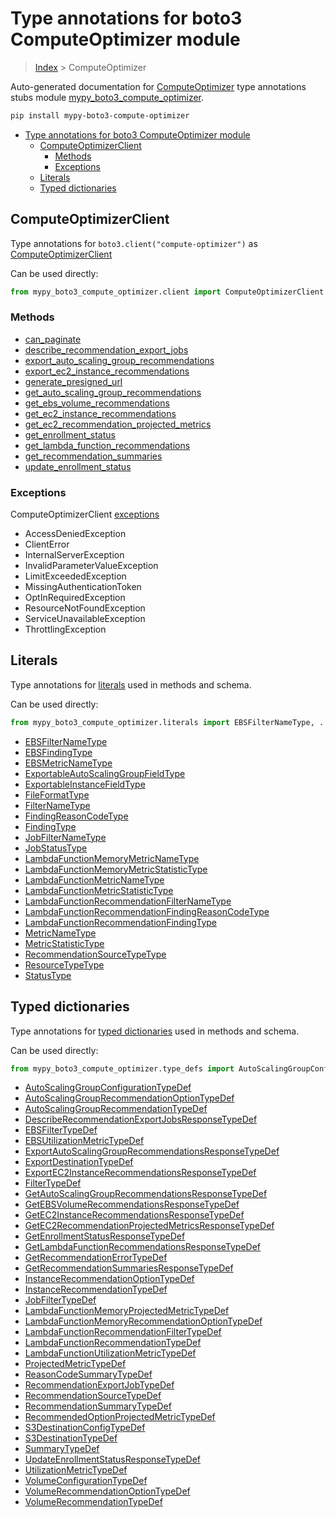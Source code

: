# Type annotations for boto3 ComputeOptimizer module

> [Index](..) > ComputeOptimizer

Auto-generated documentation for
[ComputeOptimizer](https://boto3.amazonaws.com/v1/documentation/api/1.17.74/reference/services/compute-optimizer.html#ComputeOptimizer)
type annotations stubs module
[mypy_boto3_compute_optimizer](https://pypi.org/project/mypy-boto3-compute-optimizer/).

```bash
pip install mypy-boto3-compute-optimizer
```

- [Type annotations for boto3 ComputeOptimizer module](#type-annotations-for-boto3-computeoptimizer-module)
  - [ComputeOptimizerClient](#computeoptimizerclient)
    - [Methods](#methods)
    - [Exceptions](#exceptions)
  - [Literals](#literals)
  - [Typed dictionaries](#typed-dictionaries)

## ComputeOptimizerClient

Type annotations for `boto3.client("compute-optimizer")` as
[ComputeOptimizerClient](./client.md)

Can be used directly:

```python
from mypy_boto3_compute_optimizer.client import ComputeOptimizerClient
```

### Methods

- [can_paginate](./client.md#can_paginate)
- [describe_recommendation_export_jobs](./client.md#describe_recommendation_export_jobs)
- [export_auto_scaling_group_recommendations](./client.md#export_auto_scaling_group_recommendations)
- [export_ec2_instance_recommendations](./client.md#export_ec2_instance_recommendations)
- [generate_presigned_url](./client.md#generate_presigned_url)
- [get_auto_scaling_group_recommendations](./client.md#get_auto_scaling_group_recommendations)
- [get_ebs_volume_recommendations](./client.md#get_ebs_volume_recommendations)
- [get_ec2_instance_recommendations](./client.md#get_ec2_instance_recommendations)
- [get_ec2_recommendation_projected_metrics](./client.md#get_ec2_recommendation_projected_metrics)
- [get_enrollment_status](./client.md#get_enrollment_status)
- [get_lambda_function_recommendations](./client.md#get_lambda_function_recommendations)
- [get_recommendation_summaries](./client.md#get_recommendation_summaries)
- [update_enrollment_status](./client.md#update_enrollment_status)

### Exceptions

ComputeOptimizerClient [exceptions](./client.md#exceptions)

- AccessDeniedException
- ClientError
- InternalServerException
- InvalidParameterValueException
- LimitExceededException
- MissingAuthenticationToken
- OptInRequiredException
- ResourceNotFoundException
- ServiceUnavailableException
- ThrottlingException

## Literals

Type annotations for [literals](./literals.md) used in methods and schema.

Can be used directly:

```python
from mypy_boto3_compute_optimizer.literals import EBSFilterNameType, ...
```

- [EBSFilterNameType](./literals.md#ebsfilternametype)
- [EBSFindingType](./literals.md#ebsfindingtype)
- [EBSMetricNameType](./literals.md#ebsmetricnametype)
- [ExportableAutoScalingGroupFieldType](./literals.md#exportableautoscalinggroupfieldtype)
- [ExportableInstanceFieldType](./literals.md#exportableinstancefieldtype)
- [FileFormatType](./literals.md#fileformattype)
- [FilterNameType](./literals.md#filternametype)
- [FindingReasonCodeType](./literals.md#findingreasoncodetype)
- [FindingType](./literals.md#findingtype)
- [JobFilterNameType](./literals.md#jobfilternametype)
- [JobStatusType](./literals.md#jobstatustype)
- [LambdaFunctionMemoryMetricNameType](./literals.md#lambdafunctionmemorymetricnametype)
- [LambdaFunctionMemoryMetricStatisticType](./literals.md#lambdafunctionmemorymetricstatistictype)
- [LambdaFunctionMetricNameType](./literals.md#lambdafunctionmetricnametype)
- [LambdaFunctionMetricStatisticType](./literals.md#lambdafunctionmetricstatistictype)
- [LambdaFunctionRecommendationFilterNameType](./literals.md#lambdafunctionrecommendationfilternametype)
- [LambdaFunctionRecommendationFindingReasonCodeType](./literals.md#lambdafunctionrecommendationfindingreasoncodetype)
- [LambdaFunctionRecommendationFindingType](./literals.md#lambdafunctionrecommendationfindingtype)
- [MetricNameType](./literals.md#metricnametype)
- [MetricStatisticType](./literals.md#metricstatistictype)
- [RecommendationSourceTypeType](./literals.md#recommendationsourcetypetype)
- [ResourceTypeType](./literals.md#resourcetypetype)
- [StatusType](./literals.md#statustype)

## Typed dictionaries

Type annotations for [typed dictionaries](./type_defs.md) used in methods and
schema.

Can be used directly:

```python
from mypy_boto3_compute_optimizer.type_defs import AutoScalingGroupConfigurationTypeDef, ...
```

- [AutoScalingGroupConfigurationTypeDef](./type_defs.md#autoscalinggroupconfigurationtypedef)
- [AutoScalingGroupRecommendationOptionTypeDef](./type_defs.md#autoscalinggrouprecommendationoptiontypedef)
- [AutoScalingGroupRecommendationTypeDef](./type_defs.md#autoscalinggrouprecommendationtypedef)
- [DescribeRecommendationExportJobsResponseTypeDef](./type_defs.md#describerecommendationexportjobsresponsetypedef)
- [EBSFilterTypeDef](./type_defs.md#ebsfiltertypedef)
- [EBSUtilizationMetricTypeDef](./type_defs.md#ebsutilizationmetrictypedef)
- [ExportAutoScalingGroupRecommendationsResponseTypeDef](./type_defs.md#exportautoscalinggrouprecommendationsresponsetypedef)
- [ExportDestinationTypeDef](./type_defs.md#exportdestinationtypedef)
- [ExportEC2InstanceRecommendationsResponseTypeDef](./type_defs.md#exportec2instancerecommendationsresponsetypedef)
- [FilterTypeDef](./type_defs.md#filtertypedef)
- [GetAutoScalingGroupRecommendationsResponseTypeDef](./type_defs.md#getautoscalinggrouprecommendationsresponsetypedef)
- [GetEBSVolumeRecommendationsResponseTypeDef](./type_defs.md#getebsvolumerecommendationsresponsetypedef)
- [GetEC2InstanceRecommendationsResponseTypeDef](./type_defs.md#getec2instancerecommendationsresponsetypedef)
- [GetEC2RecommendationProjectedMetricsResponseTypeDef](./type_defs.md#getec2recommendationprojectedmetricsresponsetypedef)
- [GetEnrollmentStatusResponseTypeDef](./type_defs.md#getenrollmentstatusresponsetypedef)
- [GetLambdaFunctionRecommendationsResponseTypeDef](./type_defs.md#getlambdafunctionrecommendationsresponsetypedef)
- [GetRecommendationErrorTypeDef](./type_defs.md#getrecommendationerrortypedef)
- [GetRecommendationSummariesResponseTypeDef](./type_defs.md#getrecommendationsummariesresponsetypedef)
- [InstanceRecommendationOptionTypeDef](./type_defs.md#instancerecommendationoptiontypedef)
- [InstanceRecommendationTypeDef](./type_defs.md#instancerecommendationtypedef)
- [JobFilterTypeDef](./type_defs.md#jobfiltertypedef)
- [LambdaFunctionMemoryProjectedMetricTypeDef](./type_defs.md#lambdafunctionmemoryprojectedmetrictypedef)
- [LambdaFunctionMemoryRecommendationOptionTypeDef](./type_defs.md#lambdafunctionmemoryrecommendationoptiontypedef)
- [LambdaFunctionRecommendationFilterTypeDef](./type_defs.md#lambdafunctionrecommendationfiltertypedef)
- [LambdaFunctionRecommendationTypeDef](./type_defs.md#lambdafunctionrecommendationtypedef)
- [LambdaFunctionUtilizationMetricTypeDef](./type_defs.md#lambdafunctionutilizationmetrictypedef)
- [ProjectedMetricTypeDef](./type_defs.md#projectedmetrictypedef)
- [ReasonCodeSummaryTypeDef](./type_defs.md#reasoncodesummarytypedef)
- [RecommendationExportJobTypeDef](./type_defs.md#recommendationexportjobtypedef)
- [RecommendationSourceTypeDef](./type_defs.md#recommendationsourcetypedef)
- [RecommendationSummaryTypeDef](./type_defs.md#recommendationsummarytypedef)
- [RecommendedOptionProjectedMetricTypeDef](./type_defs.md#recommendedoptionprojectedmetrictypedef)
- [S3DestinationConfigTypeDef](./type_defs.md#s3destinationconfigtypedef)
- [S3DestinationTypeDef](./type_defs.md#s3destinationtypedef)
- [SummaryTypeDef](./type_defs.md#summarytypedef)
- [UpdateEnrollmentStatusResponseTypeDef](./type_defs.md#updateenrollmentstatusresponsetypedef)
- [UtilizationMetricTypeDef](./type_defs.md#utilizationmetrictypedef)
- [VolumeConfigurationTypeDef](./type_defs.md#volumeconfigurationtypedef)
- [VolumeRecommendationOptionTypeDef](./type_defs.md#volumerecommendationoptiontypedef)
- [VolumeRecommendationTypeDef](./type_defs.md#volumerecommendationtypedef)
